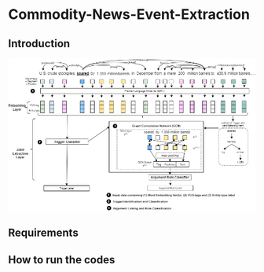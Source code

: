 # Commodity-News-Event-Extraction

## Introduction
![Architecture](fig/architecture_without_polaritymodality.png)

## Requirements

## How to run the codes
